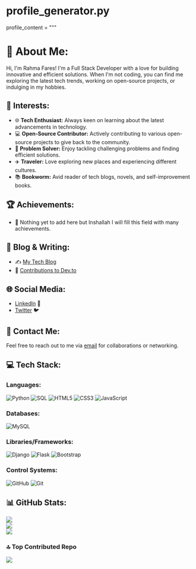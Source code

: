 # profile_generator.py

profile_content = """
# 💫 About Me:
Hi, I'm Rahma Fares! I'm a Full Stack Developer with a love for building innovative and efficient solutions. When I'm not coding, you can find me exploring the latest tech trends, working on open-source projects, or indulging in my hobbies.

## 🎯 Interests:
- 🌐 **Tech Enthusiast:** Always keen on learning about the latest advancements in technology.
- 💻 **Open-Source Contributor:** Actively contributing to various open-source projects to give back to the community.
- 🧠 **Problem Solver:** Enjoy tackling challenging problems and finding efficient solutions.
- ✈️ **Traveler:** Love exploring new places and experiencing different cultures.
- 📚 **Bookworm:** Avid reader of tech blogs, novels, and self-improvement books.

## 🏆 Achievements:
- 🏅 Nothing yet to add here but Inshallah I will fill this field with many achievements.

## 📝 Blog & Writing:
- ✍️ [My Tech Blog](https://mytechblog.com)
- 📝 [Contributions to Dev.to](https://dev.to/rahmafares)

## 🌐 Social Media:
- [LinkedIn](https://www.linkedin.com/in/rahma-faris981/) 🔗
- [Twitter](https://twitter.com/rahmafares) 🐦

## 💬 Contact Me:
Feel free to reach out to me via [email](mailto:rahmafares365@gmail.com) for collaborations or networking.

## 💻 Tech Stack:
### Languages:
![Python](https://img.shields.io/badge/python-3670A0?style=for-the-badge&logo=python&logoColor=ffdd54) ![SQL](https://img.shields.io/badge/sql-4479A1?style=for-the-badge&logo=mysql&logoColor=white) ![HTML5](https://img.shields.io/badge/html5-%23E34F26.svg?style=for-the-badge&logo=html5&logoColor=white) ![CSS3](https://img.shields.io/badge/css3-%231572B6.svg?style=for-the-badge&logo=css3&logoColor=white) ![JavaScript](https://img.shields.io/badge/javascript-%23323330.svg?style=for-the-badge&logo=javascript&logoColor=%23F7DF1E)

### Databases:
![MySQL](https://img.shields.io/badge/mysql-4479A1.svg?style=for-the-badge&logo=mysql&logoColor=white)

### Libraries/Frameworks:
![Django](https://img.shields.io/badge/django-%23092E20.svg?style=for-the-badge&logo=django&logoColor=white) ![Flask](https://img.shields.io/badge/flask-%23000000.svg?style=for-the-badge&logo=flask&logoColor=white) ![Bootstrap](https://img.shields.io/badge/bootstrap-%238511FA.svg?style=for-the-badge&logo=bootstrap&logoColor=white)

### Control Systems:
![GitHub](https://img.shields.io/badge/github-%23000000.svg?style=for-the-badge&logo=github&logoColor=white) ![Git](https://img.shields.io/badge/git-%23F05033.svg?style=for-the-badge&logo=git&logoColor=white)

## 📊 GitHub Stats:
![](https://github-readme-stats.vercel.app/api/top-langs/?username=rahmafares98&theme=material-palenight&hide_border=false&include_all_commits=true&count_private=true&layout=compact)<br/>
![](https://github-readme-stats.vercel.app/api?username=rahmafares98&theme=material-palenight&hide_border=false&include_all_commits=true&count_private=true)<br/>
![](https://github-readme-streak-stats.herokuapp.com/?user=rahmafares98&theme=material-palenight&hide_border=false)<br/>

### 🔝 Top Contributed Repo
![](https://github-contributor-stats.vercel.app/api?username=rahmafares98&limit=5&theme=material-palenight&combine_all_yearly_contributions=true)

